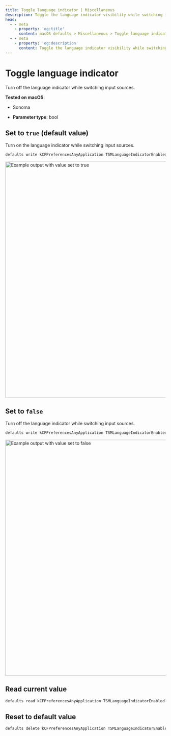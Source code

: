 ```yaml
---
title: Toggle language indicator | Miscellaneous
description: Toggle the language indicator visibility while switching input sources.
head:
  - - meta
    - property: 'og:title'
      content: macOS defaults > Miscellaneous > Toggle language indicator
  - - meta
    - property: 'og:description'
      content: Toggle the language indicator visibility while switching input sources.
---
```


# Toggle language indicator

Turn off the language indicator while switching input sources.

**Tested on macOS**:

  - Sonoma

- **Parameter type**: bool

## Set to `true` (default value)

Turn on the language indicator while switching input sources.

```bash
defaults write kCFPreferencesAnyApplication TSMLanguageIndicatorEnabled -bool "true"
```

<img
  src="./images/toggle-language-indiacator/on.png"
  alt="Example output with value set to true"
  width="740" height="463" style="height: auto"
/>

## Set to `false`

Turn off the language indicator while switching input sources.

```bash
defaults write kCFPreferencesAnyApplication TSMLanguageIndicatorEnabled -bool "false"
```

<img
  src="./images/toggle-language-indiacator/off.png"
  alt="Example output with value set to false"
  width="740" height="463" style="height: auto"
/>

## Read current value

```bash
defaults read kCFPreferencesAnyApplication TSMLanguageIndicatorEnabled
```

## Reset to default value

```bash
defaults delete kCFPreferencesAnyApplication TSMLanguageIndicatorEnabled
```
